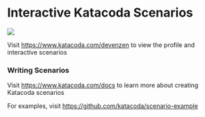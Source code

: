 # Interactive Katacoda Scenarios

[![](http://shields.katacoda.com/katacoda/devenzen/count.svg)](https://www.katacoda.com/devenzen "Get your profile on Katacoda.com")

Visit https://www.katacoda.com/devenzen to view the profile and interactive scenarios

### Writing Scenarios
Visit https://www.katacoda.com/docs to learn more about creating Katacoda scenarios

For examples, visit https://github.com/katacoda/scenario-example
